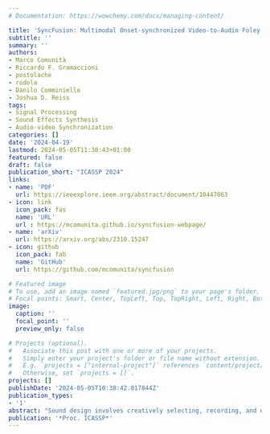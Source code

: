 ```yaml
---
# Documentation: https://wowchemy.com/docs/managing-content/

title: 'SyncFusion: Multimodal Onset-synchronized Video-to-Audio Foley Synthesis'
subtitle: ''
summary: ''
authors:
- Marco Comunità
- Riccardo F. Gramaccioni
- postolache
- rodola
- Danilo Comminiello
- Joshua D. Reiss
tags:
- Signal Processing
- Sound Effects Synthesis
- Audio-video Synchronization
categories: []
date: '2024-04-19'
lastmod: 2024-05-05T11:38:43+01:00
featured: false
draft: false
publication_short: "ICASSP 2024"
links:
- name: 'PDF'
  url: https://ieeexplore.ieee.org/abstract/document/10447063
- icon: link
  icon_pack: fas
  name: 'URL'
  url : https://mcomunita.github.io/syncfusion-webpage/
- name: 'arXiv'
  url: https://arxiv.org/abs/2310.15247
- icon: github
  icon_pack: fab
  name: 'GitHub'
  url: https://github.com/mcomunita/syncfusion

# Featured image
# To use, add an image named `featured.jpg/png` to your page's folder.
# Focal points: Smart, Center, TopLeft, Top, TopRight, Left, Right, BottomLeft, Bottom, BottomRight.
image:
  caption: ''
  focal_point: ''
  preview_only: false

# Projects (optional).
#   Associate this post with one or more of your projects.
#   Simply enter your project's folder or file name without extension.
#   E.g. `projects = ["internal-project"]` references `content/project/deep-learning/index.md`.
#   Otherwise, set `projects = []`.
projects: []
publishDate: '2024-05-05T10:38:42.817844Z'
publication_types:
- '1'
abstract: "Sound design involves creatively selecting, recording, and editing sound effects for various media like cinema, video games, and virtual/augmented reality. One of the most time-consuming steps when designing sound is synchronizing audio with video. In some cases, environmental recordings from video shoots are available, which can aid in the process. However, in video games and animations, no reference audio exists, requiring manual annotation of event timings from the video. We propose a system to extract repetitive actions onsets from a video, which are then used - in conjunction with audio or textual embeddings - to condition a diffusion model trained to generate a new synchronized sound effects audio track. In this way, we leave complete creative control to the sound designer while removing the burden of synchronization with video. Furthermore, editing the onset track or changing the conditioning embedding requires much less effort than editing the audio track itself, simplifying the sonification process. We provide sound examples, source code, and pretrained models to facilitate reproducibility."
publication: '*Proc. ICASSP*'
---
```

